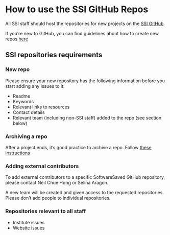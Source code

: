 # How to use the SSI GitHub Repos

All SSI staff should host the repositories for new projects on the [SSI GitHub](https://github.com/softwaresaved).

If you’re new to GitHub, you can find guidelines about how to create new repos [here](https://docs.github.com/en/repositories/creating-and-managing-repositories/quickstart-for-repositories) 


## SSI repositories requirements


### New repo

Please ensure your new repository has the following information before you start adding any issues to it:



* Readme 
* Keywords
* Relevant links to resources
* Contact details
* Relevant team (including non-SSI staff) added to the repo (see section below)


### Archiving a repo

After a project ends, it’s good practice to archive a repo. Follow [these instructions](https://docs.github.com/en/repositories/archiving-a-github-repository/archiving-repositories)


### Adding external contributors

To add external contributors to a specific SoftwareSaved GitHub repository, please contact Neil Chue Hong or Selina Aragon. 

A new team will be created and given access to the requested repositories. Please don’t add people to individual repositories. 


### Repositories relevant to all staff

* Institute issues
* Website issues